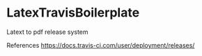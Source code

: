 # LatexTravisBoilerplate
Latext to pdf release system

References
https://docs.travis-ci.com/user/deployment/releases/
